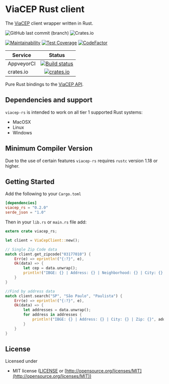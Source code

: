 # ViaCEP Rust client

The [ViaCEP](https://viacep.com.br) client wrapper written in Rust.

![GitHub last commit (branch)](https://img.shields.io/github/last-commit/guibranco/viacep-rs/master)
![Crates.io](https://img.shields.io/crates/d/viacep-rs)

[![Maintainability](https://api.codeclimate.com/v1/badges/edadaf30dee88d89995c/maintainability)](https://codeclimate.com/github/guibranco/viacep-rs/maintainability)
[![Test Coverage](https://api.codeclimate.com/v1/badges/edadaf30dee88d89995c/test_coverage)](https://codeclimate.com/github/guibranco/viacep-rs/test_coverage)
[![CodeFactor](https://www.codefactor.io/repository/github/guibranco/viacep-rs/badge)](https://www.codefactor.io/repository/github/guibranco/viacep-rs)

| Service      | Status |
| -------      | :----: |
| AppveyorCI   | [![Build status](https://ci.appveyor.com/api/projects/status/w1di231c9hr2tyhy/branch/master?svg=true)](https://ci.appveyor.com/project/guibranco/viacep-rs/branch/master) |
| crates.io    | [![crates.io](https://img.shields.io/crates/v/viacep-rs.svg)](https://crates.io/crates/viacep-rs) |

Pure Rust bindings to the [ViaCEP API](https://viacep.com.br).

## Dependencies and support

`viacep-rs` is intended to work on all tier 1 supported Rust systems:

- MacOSX
- Linux
- Windows

## Minimum Compiler Version

Due to the use of certain features `viacep-rs` requires `rustc` version 1.18 or
higher.

## Getting Started

Add the following to your `Cargo.toml`

```toml
[dependencies]
viacep_rs = "0.2.0"
serde_json = "1.0"
```

Then in your `lib.rs` or `main.rs` file add:

```rust
extern crate viacep_rs;

let client = ViaCepClient::new();

// Single Zip Code data 
match client.get_zipcode("03177010") {
    Err(e) => eprintln!("{:?}", e),
    Ok(data) => {
        let cep = data.unwrap();
        println!("IBGE: {} | Address: {} | Neighborhood: {} | City: {} | UF: {}", cep.ibge, cep.address, cep.neighborhood, cep.City, cep.state_initials);
    }
}

//Find by address data
match client.search("SP", "São Paulo", "Paulista") {
    Err(e) => eprintln!("{:?}", e),
    Ok(data) => {
        let addresses = data.unwrap();
        for address in addresses {
            println!("IBGE: {} | Address: {} | City: {} | Zip: {}", address.ibge, address.address, address.city, address.zip);
        }
    }
}
```

## License

Licensed under

- MIT license ([LICENSE](https://github.com/guibranco/viacep-rs/blob/master/LICENSE) or [http://opensource.org/licenses/MIT](http://opensource.org/licenses/MIT))
